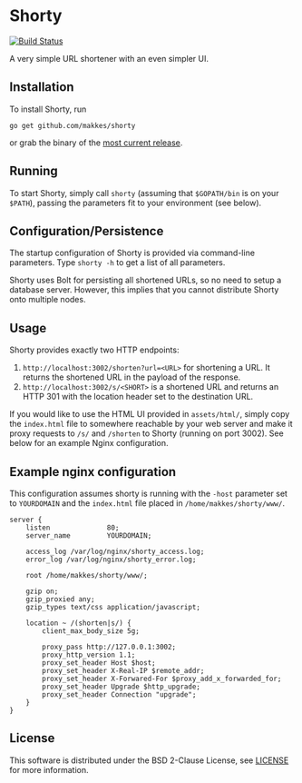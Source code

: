 # Shorty

[![Build Status](https://travis-ci.org/makkes/shorty.svg?branch=master)](https://travis-ci.org/makkes/shorty)

A very simple URL shortener with an even simpler UI.

## Installation

To install Shorty, run 

```
go get github.com/makkes/shorty
```

or grab the binary of the [most current
release](https://github.com/makkes/shorty/releases).

## Running

To start Shorty, simply call `shorty` (assuming that `$GOPATH/bin` is on your
`$PATH`), passing the parameters fit to your environment (see below).

## Configuration/Persistence

The startup configuration of Shorty is provided via command-line parameters.
Type `shorty -h` to get a list of all parameters.

Shorty uses Bolt for persisting all shortened URLs, so no need to setup a
database server. However, this implies that you cannot distribute Shorty onto
multiple nodes.

## Usage

Shorty provides exactly two HTTP endpoints:

1. `http://localhost:3002/shorten?url=<URL>` for shortening a URL. It returns
   the shortened URL in the payload of the response.
1. `http://localhost:3002/s/<SHORT>` is a shortened URL and returns an HTTP 301
   with the location header set to the destination URL.

If you would like to use the HTML UI provided in `assets/html/`, simply copy the
`index.html` file to somewhere reachable by your web server and make it proxy
requests to `/s/` and `/shorten` to Shorty (running on port 3002). See below for
an example Nginx configuration.

## Example nginx configuration

This configuration assumes shorty is running with the `-host` parameter set to
`YOURDOMAIN` and the `index.html` file placed in `/home/makkes/shorty/www/`.

```
server {
    listen              80;
    server_name         YOURDOMAIN;

    access_log /var/log/nginx/shorty_access.log;
    error_log /var/log/nginx/shorty_error.log;

    root /home/makkes/shorty/www/;

    gzip on;
    gzip_proxied any;
    gzip_types text/css application/javascript;

    location ~ /(shorten|s/) {
        client_max_body_size 5g;

        proxy_pass http://127.0.0.1:3002;
        proxy_http_version 1.1;
        proxy_set_header Host $host;
        proxy_set_header X-Real-IP $remote_addr;
        proxy_set_header X-Forwared-For $proxy_add_x_forwarded_for;
        proxy_set_header Upgrade $http_upgrade;
        proxy_set_header Connection "upgrade";
    }
}
```

## License

This software is distributed under the BSD 2-Clause License, see
[LICENSE](LICENSE) for more information.
